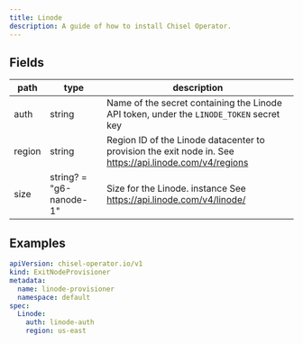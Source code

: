 ```yaml
---
title: Linode
description: A guide of how to install Chisel Operator.
---
```


## Fields

| path   | type                    | description                                                                                             |
| ------ | ----------------------- | ------------------------------------------------------------------------------------------------------- |
| auth   | string                  | Name of the secret containing the Linode API token, under the `LINODE_TOKEN` secret key                                                      |
| region | string                  | Region ID of the Linode datacenter to provision the exit node in. See https://api.linode.com/v4/regions |
| size   | string? = "g6-nanode-1" | Size for the Linode. instance See https://api.linode.com/v4/linode/                                     |

## Examples

```yaml
apiVersion: chisel-operator.io/v1
kind: ExitNodeProvisioner
metadata:
  name: linode-provisioner
  namespace: default
spec:
  Linode:
    auth: linode-auth
    region: us-east
```
